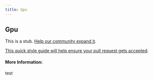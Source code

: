 ```yaml
---
title: Gpu
---
```


## Gpu

This is a stub. [Help our community expand it](https://github.com/freeCodeCamp/guide-articles/tree/master/articles/Computer-Hardware/GPU/index.md).

[This quick style guide will help ensure your pull request gets accepted](https://github.com/freeCodeCamp/guide-articles/blob/master/README.md).

<!-- The article goes here, in GitHub-flavored Markdown. Feel free to add YouTube videos, images, and CodePen/JSBin embeds  -->

#### More Information:
<!-- Please add any articles you think might be helpful to read before writing the article -->


test
